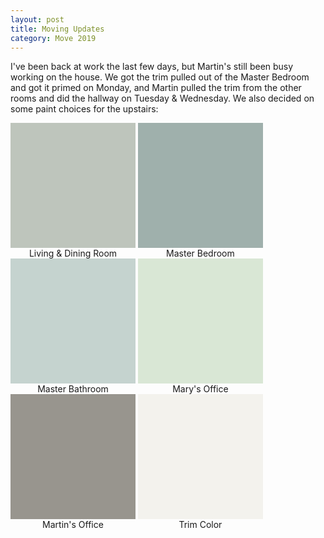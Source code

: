 ```yaml
---
layout: post
title: Moving Updates
category: Move 2019
---
```


I've been back at work the last few days, but Martin's still been busy working on the house. We got the trim pulled out of the Master Bedroom and got it primed on Monday, and Martin pulled the trim from the other rooms and did the hallway on Tuesday & Wednesday. We also decided on some paint choices for the upstairs:

<div style="width: 200px; text-align: center; display: inline-block;"><div style="background-color: rgb(190, 197, 188); width: 200px; height: 200px;"></div>Living & Dining Room</div>

<div style="width: 200px; text-align: center; display: inline-block;"><div style="background-color: rgb(159, 176, 172); width: 200px; height: 200px;"></div>Master Bedroom</div>

<div style="width: 200px; text-align: center; display: inline-block;"><div style="background-color: rgb(197, 211, 207); width: 200px; height: 200px;"></div>Master Bathroom</div>

<div style="width: 200px; text-align: center; display: inline-block;"><div style="background-color: rgb(217, 231, 213); width: 200px; height: 200px;"></div>Mary's Office</div>

<div style="width: 200px; text-align: center; display: inline-block;"><div style="background-color: rgb(152, 149, 142); width: 200px; height: 200px;"></div>Martin's Office</div>

<div style="width: 200px; text-align: center; display: inline-block;"><div style="background-color: rgb(243, 242, 237); width: 200px; height: 200px;"></div>Trim Color</div>
